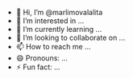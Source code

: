 - 👋 Hi, I’m @marlimovalalita
- 👀 I’m interested in ...
- 🌱 I’m currently learning ...
- 💞️ I’m looking to collaborate on ...
- 📫 How to reach me ...
- 😄 Pronouns: ...
- ⚡ Fun fact: ...

<!---
marlimovalalita/marlimovalalita is a ✨ special ✨ repository because its `README.md` (this file) appears on your GitHub profile.
You can click the Preview link to take a look at your changes.
--->
